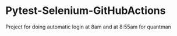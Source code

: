 # Pytest-Selenium-GitHubActions
Project for doing automatic login at 8am and at 8:55am for quantman
